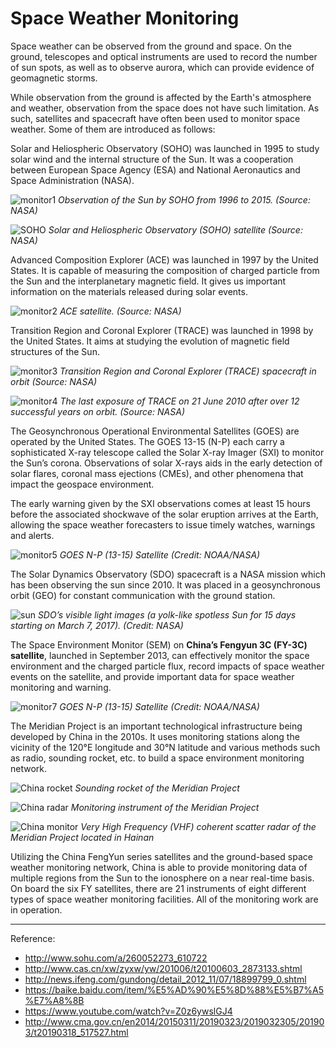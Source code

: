 # Space Weather Monitoring

Space weather can be observed from the ground and space.  On the ground, telescopes and optical instruments are used to record the number of sun spots, as well as to observe aurora, which can provide evidence of geomagnetic storms.

While observation from the ground is affected by the Earth's atmosphere and weather, observation from the space does not have such limitation.  As such, satellites and spacecraft have often been used to monitor space weather.  Some of them are introduced as follows:

Solar and Heliospheric Observatory (SOHO) was launched in 1995 to study solar wind and the internal structure of the Sun.  It was a cooperation between European Space Agency (ESA) and National Aeronautics and Space Administration (NASA).

![monitor1](./static/monitor1.png)
*Observation of the Sun by SOHO from 1996 to 2015.  (Source: NASA)*

![SOHO](./static/SOHOopen.jpg)
*Solar and Heliospheric Observatory (SOHO) satellite (Source: NASA)*

Advanced Composition Explorer (ACE) was launched in 1997 by the United States.  It is capable of measuring the composition of charged particle from the Sun and the interplanetary magnetic field.  It gives us important information on the materials released during solar events.

![monitor2](./static/monitor2.png)
*ACE satellite.  (Source: NASA)*

Transition Region and Coronal Explorer (TRACE) was launched in 1998 by the United States.  It aims at studying the evolution of magnetic field structures of the Sun.

![monitor3](./static/monitor3.png)
*Transition Region and Coronal Explorer (TRACE) spacecraft in orbit (Source: NASA)*

![monitor4](./static/monitor4.png)
*The last exposure of TRACE on 21 June 2010 after over 12 successful years on orbit. (Source: NASA)* 

The Geosynchronous Operational Environmental Satellites (GOES) are operated by the United States. The GOES 13-15 (N-P) each carry a sophisticated X-ray telescope called the Solar X-ray Imager (SXI) to monitor the Sun’s corona.  Observations of solar X-rays aids in the early detection of solar flares, coronal mass ejections (CMEs), and other phenomena that impact the geospace environment.

The early warning given by the SXI observations comes at least 15 hours before the associated shockwave of the solar eruption arrives at the Earth, allowing the space weather forecasters to issue timely watches, warnings and alerts.

![monitor5](./static/monitor5.png)
*GOES N-P (13-15) Satellite (Credit: NOAA/NASA)*

The Solar Dynamics Observatory (SDO) spacecraft is a NASA mission which has been observing the sun since 2010. It was placed in a geosynchronous orbit (GEO) for constant communication with the ground station.

![sun](./static/monitor6.png)
*SDO’s visible light images (a yolk-like spotless Sun for 15 days starting on March 7, 2017). (Credit: NASA)*

The Space Environment Monitor (SEM) on **China’s Fengyun 3C (FY-3C) satellite**, launched in September 2013, can effectively monitor the space environment and the charged particle flux, record impacts of space weather events on the satellite, and provide important data for space weather monitoring and warning.

![monitor7](./static/monitor7.jpg)
*GOES N-P (13-15) Satellite (Credit: NOAA/NASA)*

The Meridian Project is an important technological infrastructure being developed by China in the 2010s.  It uses monitoring stations along the vicinity of the 120°E longitude and 30°N latitude and various methods such as radio, sounding rocket, etc. to build a space environment monitoring network.

![China rocket](./static/crocket.jpg)
*Sounding rocket of the Meridian Project*

![China radar](./static/cradar.jpg)
*Monitoring instrument of the Meridian Project*

![China monitor](./static/cmonitor.jpg)
*Very High Frequency (VHF) coherent scatter radar of the Meridian Project located in Hainan*

Utilizing the China FengYun series satellites and the ground-based space weather monitoring network, China is able to provide monitoring data of multiple regions from the Sun to the ionosphere on a near real-time basis.  On board the six FY satellites, there are 21 instruments of eight different types of space weather monitoring facilities.  All of the monitoring work are in operation.  

---

Reference:

- http://www.sohu.com/a/260052273_610722
- http://www.cas.cn/xw/zyxw/yw/201006/t20100603_2873133.shtml
- http://news.ifeng.com/gundong/detail_2012_11/07/18899799_0.shtml
- https://baike.baidu.com/item/%E5%AD%90%E5%8D%88%E5%B7%A5%E7%A8%8B
- https://www.youtube.com/watch?v=Z0z6ywslGJ4
- http://www.cma.gov.cn/en2014/20150311/20190323/2019032305/201903/t20190318_517527.html
